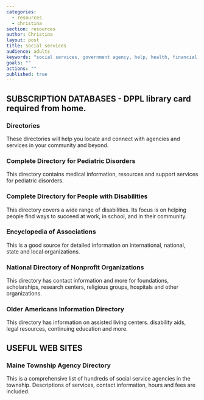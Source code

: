 ```yaml
---
categories: 
  - resources
  - christina
section: resources
author: Christina
layout: post
title: Social services
audience: adults
keywords: "social services, government agency, help, health, financial aid, disorders, medical assistance, financial assistance, mental health"
goals: ""
actions: ""
published: true
---
```


## SUBSCRIPTION DATABASES - DPPL library card required from home.

### Directories

These directories will help you locate and connect with agencies and services in your community and beyond.

### Complete Directory for Pediatric Disorders
This directory contains medical information, resources and support services for pediatric disorders.

### Complete Directory for People with Disabilities
This directory covers a wide range of disabilities. Its focus is on helping people find ways to succeed at work, in school, and in their community.

### Encyclopedia of Associations
This is a good source for detailed information on international, national, state and local organizations.

### National Directory of Nonprofit Organizations
This directory has contact information and more for foundations, scholarships, research centers, religious groups, hospitals and other organizations.

### Older Americans Information Directory
This directory has information on assisted living centers. disability aids, legal resources, continuing education and more.

## USEFUL WEB SITES

### Maine Township Agency Directory

This is a comprehensive list of hundreds of social service agencies in the township. Descriptions of services, contact information, hours and fees are included.